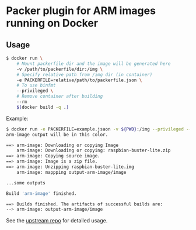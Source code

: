 # Packer plugin for ARM images running on Docker

## Usage

```sh
$ docker run \
    # Mount packerfile dir and the image will be generated here
    -v /path/to/packerfile/dir:/img \
    # Specify relative path from /img dir (in container)
    -e PACKERFILE=relative/path/to/packerfile.json \
    # To use binfmt
    --privileged \
    # Remove container after building
    --rm
    $(docker build -q .)
```
Example:
```sh
$ docker run -e PACKERFILE=example.jsaon -v ${PWD}:/img --privileged --rm $(docker build -q .)
arm-image output will be in this color.

==> arm-image: Downloading or copying Image
    arm-image: Downloading or copying: raspbian-buster-lite.zip
==> arm-image: Copying source image.
==> arm-image: Image is a zip file.
==> arm-image: Unzipping raspbian-buster-lite.img
    arm-image: mappping output-arm-image/image

...some outputs

Build 'arm-image' finished.

==> Builds finished. The artifacts of successful builds are:
--> arm-image: output-arm-image/image
```

See the [upstream repo](https://github.com/solo-io/packer-builder-arm-image) for detailed usage.
